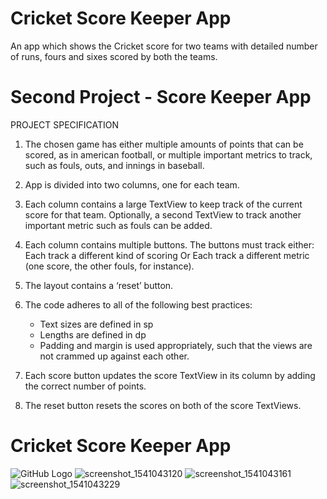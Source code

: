 # Cricket Score Keeper App
An app which shows the Cricket score for two teams with detailed number of runs, fours and sixes scored by both the teams.

# Second Project - Score Keeper App

PROJECT SPECIFICATION

1. The chosen game has either multiple amounts of points that can be scored, as in american football, or multiple important metrics to track, such as fouls, outs, and innings in baseball. 

2. App is divided into two columns, one for each team.

3. Each column contains a large TextView to keep track of the current score for that team.
   Optionally, a second TextView to track another important metric such as fouls can be added. 

4. Each column contains multiple buttons. The buttons must track either:
   Each track a different kind of scoring
   Or 
   Each track a different metric (one score, the other fouls, for instance). 
   
5. The layout contains a ‘reset’ button.

6. The code adheres to all of the following best practices:
   * Text sizes are defined in sp
   * Lengths are defined in dp
   * Padding and margin is used appropriately, such that the views are not crammed up against each other.
   
7. Each score button updates the score TextView in its column by adding the correct number of points.

8. The reset button resets the scores on both of the score TextViews.



# Cricket Score Keeper App
![GitHub Logo](Screenshots/screen1.png) 
![screenshot_1541043120](https://user-images.githubusercontent.com/38148871/47831201-ecdad580-dd65-11e8-87e7-8901f454ece8.png)
![screenshot_1541043161](https://user-images.githubusercontent.com/38148871/47831202-ecdad580-dd65-11e8-9686-2ebdea5a6f37.png)
![screenshot_1541043229](https://user-images.githubusercontent.com/38148871/47831203-ecdad580-dd65-11e8-9179-6d6429bb6ac5.png)


